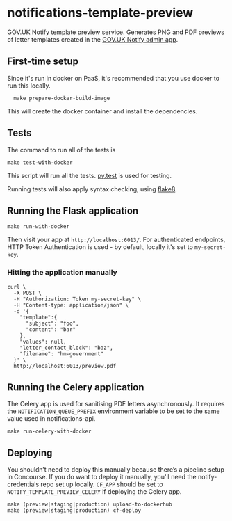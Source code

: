 # notifications-template-preview

GOV.UK Notify template preview service. Generates PNG and PDF previews of letter templates 
created in the [GOV.UK Notify admin app](http://github.com/alphagov/notifications-admin).

## First-time setup

Since it's run in docker on PaaS, it's recommended that you use docker to run this locally.

```shell
  make prepare-docker-build-image
```

This will create the docker container and install the dependencies.

## Tests

The command to run all of the tests is

```shell
make test-with-docker
```

This script will run all the tests. [py.test](http://pytest.org/latest/) is used for testing.

Running tests will also apply syntax checking, using [flake8](https://pypi.org/project/flake8/).


## Running the Flask application

```shell
make run-with-docker
```

Then visit your app at `http://localhost:6013/`. For authenticated endpoints, HTTP Token Authentication is used - by default, locally it's set to `my-secret-key`.


### Hitting the application manually
```shell
curl \
  -X POST \
  -H "Authorization: Token my-secret-key" \
  -H "Content-type: application/json" \
  -d '{
    "template":{
      "subject": "foo",
      "content": "bar"
    },
    "values": null,
    "letter_contact_block": "baz",
    "filename": "hm-government"
  }' \
  http://localhost:6013/preview.pdf
```

## Running the Celery application

The Celery app is used for sanitising PDF letters asynchronously. It requires the `NOTIFICATION_QUEUE_PREFIX` environment variable to be set to the same value used in notifications-api.

```shell
make run-celery-with-docker
```

## Deploying

You shouldn’t need to deploy this manually because there’s a pipeline setup in Concourse. If you do want to deploy it manually, you'll need the notify-credentials repo set up locally. `CF_APP` should be set to `NOTIFY_TEMPLATE_PREVIEW_CELERY` if deploying the Celery app.

```shell
make (preview|staging|production) upload-to-dockerhub
make (preview|staging|production) cf-deploy
```

